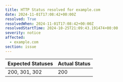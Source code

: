 ```yaml
---
title: HTTP Status resolved for example.com
date: 2024-11-01T17:08:42+00:00Z
resolved: True
resolvedWhen: 2024-11-01T17:08:42+00:00Z
resolvedStartTime: 2024-10-25T21:09:43.191474+00:00
severity: notice
affected:
  - example.com
section: issue
---
```


| Expected Statuses | Actual Status  |
|-------------------|----------------|
| 200, 301, 302 | 200 |
